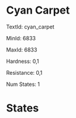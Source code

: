 # Cyan Carpet

TextId: cyan_carpet

MinId: 6833

MaxId: 6833

Hardness: 0,1

Resistance: 0,1


Num States: 1

# States
```

```